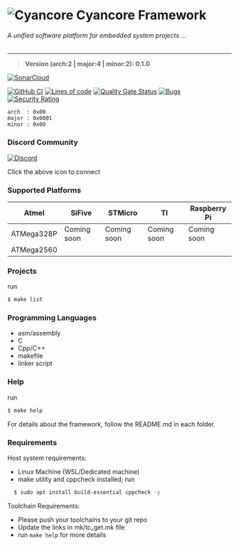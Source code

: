 # ![Cyancore](./icons/cyancore_50x50.png)  Cyancore Framework
###### *A unified software platform for embedded system projects ...*
---

> **Version (arch:2 | major:4 | minor:2): 0.1.0**

[![SonarCloud](https://sonarcloud.io/images/project_badges/sonarcloud-white.svg)](https://sonarcloud.io/summary/new_code?id=VisorFolks_cyancore)

[![GitHub CI](https://github.com/VisorFolks/cyancore/actions/workflows/github_ci.yml/badge.svg)](https://github.com/VisorFolks/cyancore/actions/workflows/github_ci.yml)
[![Lines of code](https://img.shields.io/tokei/lines/github/visorfolks/cyancore?label=Lines%20of%20code)](https://github.com/visorfolks/cyancore)
[![Quality Gate Status](https://sonarcloud.io/api/project_badges/measure?project=VisorFolks_cyancore&metric=alert_status)](https://sonarcloud.io/summary/new_code?id=VisorFolks_cyancore)
[![Bugs](https://sonarcloud.io/api/project_badges/measure?project=VisorFolks_cyancore&metric=bugs)](https://sonarcloud.io/summary/new_code?id=VisorFolks_cyancore)
[![Security Rating](https://sonarcloud.io/api/project_badges/measure?project=VisorFolks_cyancore&metric=security_rating)](https://sonarcloud.io/summary/new_code?id=VisorFolks_cyancore)

```
arch  : 0x00
major : 0x0001
minor : 0x00
```

### Discord Community
[![Discord](https://discord.com/assets/cb48d2a8d4991281d7a6a95d2f58195e.svg)](https://discord.gg/gxUQr77MT2)

Click the above icon to connect

### Supported Platforms

| Atmel      | SiFive      | STMicro     | TI          | Raspberry Pi |
| ---------- | ----------- | ----------- | ----------- | -------------|
| ATMega328P | Coming soon | Coming soon | Coming soon | Coming soon  |
| ATMega2560 |             |             |             |              |

### Projects
run
```sh
$ make list
```

### Programming Languages
* asm/assembly
* C
* Cpp/C++
* makefile
* linker script

### Help
run
```sh
$ make help
```

For details about the framework, follow the README.md in each folder.

### Requirements

Host system requirements:
* Linux Machine (WSL/Dedicated machine)
* make utility and cppcheck installed; run 
```sh
  $ sudo apt install build-essential cppcheck -y
```


Toolchain Requirements:
* Please push your toolchains to your git repo
* Update the links in mk/tc_get.mk file
* run ```make help``` for more details

